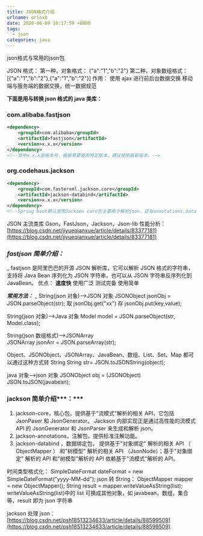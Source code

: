 ```yaml
---
title: JSON格式介绍
urlname: orinxb
date: 2020-06-09 10:17:59 +0800
tags:
  - json
categories: java
---
```


json格式与常用的json包

<!--more-->

JSON 格式：
第一种，对象格式：
{"a":"1","b":"2"}
第二种，对象数组格式：
[{"a":"1","b":"2"},{"a":"1","b":"2"}]
作用：
使用 ajax 进行前后台数据交换
移动端与服务端的数据交换，统一数据规范

**下面是用与转换 json 格式的 java 类库：**

### com.alibaba.fastjson

```xml
<dependency>
    <groupId>com.alibaba</groupId>
    <artifactId>fastjson</artifactId>
    <version>x.x.x</version>
</dependency>
<!--其中x.x.x是版本号，根据需要使用特定版本，建议使用最新版本。-->
```

### org.codehaus.jackson

```xml
<dependency>
    <groupId>com.fasterxml.jackson.core</groupId>
    <artifactId>jackson-databind</artifactId>
    <version>x.x.x</version>
</dependency>
<!--Spring boot默认使用Jackson core包主要用于解析json，还有annotations,databind-->
```

JSON 主流类库 Gson，FastJson，Jackson，Json-lib
性能分析：[https://blog.csdn.net/jiyueqianxue/article/details/83377181](https://blog.csdn.net/jiyueqianxue/article/details/83377181)

### _fastjson 简单介绍：_

\_
fastjson 是阿里巴巴的开源 JSON 解析库，它可以解析 JSON 格式的字符串，支持将 Java Bean 序列化为 JSON 字符串，也可以从 JSON 字符串反序列化到 JavaBean。
优点： **速度快** 使用广泛 测试完备 使用简单

_**常用方法：**_
\_
String(json 对象)-->JSON 对象
JSONObject jsonObj = JSON.parseObject(str); 取 jsonObj.get("xx") 存 jsonObj.put(key,value);

String(json 对象)-->Java 对象
Model model = JSON.parseObject(str, Model.class);

String(json 数组格式)-->JSONArray  
JSONArray jsonArr = JSON.parseArray(str);

Object、JSONObject、JSONArray、JavaBean、数组、List、Set、Map 都可以通过这种方式转 String
String str= JSON.toJSONString(object);

java 对象-->json 对象
JSONObject obj = (JSONObject) JSON.toJSON(javabean);

### jackson 简单介绍***：***

1. jackson-core，核心包，提供基于"流模式"解析的相关 API，它包括 JsonPaser 和 JsonGenerator。 Jackson 内部实现正是通过高性能的流模式 API 的 JsonGenerator 和 JsonParser 来生成和解析 json。
1. jackson-annotations，注解包，提供标准注解功能。
1. jackson-databind ，数据绑定包， 提供基于"对象绑定" 解析的相关 API （ ObjectMapper ） 和"树模型" 解析的相关 API （JsonNode）；基于"对象绑定" 解析的 API 和"树模型"解析的 API 依赖基于"流模式"解析的 API。

时间类型格式化： SimpleDateFormat dateFormat = new SimpleDateFormat("yyyy-MM-dd");
json 转 String：
ObjectMapper mapper = new ObjectMapper();
String result = mapper.writeValueAsString(list);
writeValueAsString(list)中的 list 可换成其他对象，如 javabean，数组，集合等，result 即为 json 字符串

jackson 处理 json：[https://blog.csdn.net/psh18513234633/article/details/88599509](https://blog.csdn.net/psh18513234633/article/details/88599509)
